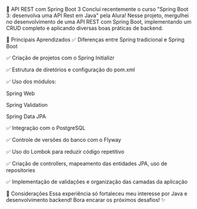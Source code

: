 🚀 API REST com Spring Boot 3
Concluí recentemente o curso "Spring Boot 3: desenvolva uma API Rest em Java" pela Alura!
Nesse projeto, mergulhei no desenvolvimento de uma API REST com Spring Boot, implementando um CRUD completo e aplicando diversas boas práticas de backend.

🧠 Principais Aprendizados
✅ Diferenças entre Spring tradicional e Spring Boot

✅ Criação de projetos com o Spring Initializr

✅ Estrutura de diretórios e configuração do pom.xml

✅ Uso dos módulos:

Spring Web

Spring Validation

Spring Data JPA

✅ Integração com o PostgreSQL

✅ Controle de versões do banco com o Flyway

✅ Uso do Lombok para reduzir código repetitivo

✅ Criação de controllers, mapeamento das entidades JPA, uso de repositories

✅ Implementação de validações e organização das camadas da aplicação

💬 Considerações
Essa experiência só fortaleceu meu interesse por Java e desenvolvimento backend!
Bora encarar os próximos desafios! ✨
